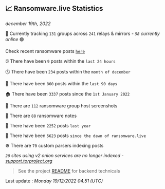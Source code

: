 
## 📈 Ransomware.live Statistics
_december 19th, 2022_

🔎 Currently tracking `131` groups across `241` relays & mirrors - _`58` currently online_ 🟢

Check recent ransomware posts [`here`](recentposts.md)


⏰ There have been `9` posts within the `last 24 hours`

🕓 There have been `234` posts within the `month of december`

📅 There have been `860` posts within the `last 90 days`

🏚 There have been `3337` posts since the `1st January 2022`

📸 There are `112` ransomware group host screenshots

📝 There are `88` ransomware notes

🚀 There have been `2252` posts `last year`

🐣 There have been `5623` posts `since the dawn of ransomware.live`

⚙️ There are `70` custom parsers indexing posts

_`20` sites using v2 onion services are no longer indexed - [support.torproject.org](https://support.torproject.org/onionservices/v2-deprecation/)_

> See the project [README](https://github.com/jmousqueton/ransomwatch#readme) for backend technicals



Last update : _Monday 19/12/2022 04.51 (UTC)_

